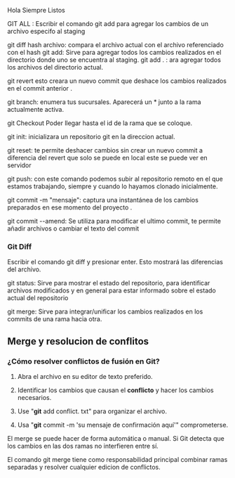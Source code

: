 
Hola Siempre Listos

GIT ALL <NOMBRE DE ARCHIVO>: Escribir el comando git add <archivo> para agregar los cambios de un archivo especifo al staging

git diff hash archivo: compara el archivo actual con el archivo referenciado con el hash
git add: Sirve para agregar todos los cambios realizados en el directorio  donde uno se encuentra al staging.
git add . : ara agregar todos los archivos del directorio actual.


git revert <ID del commit>  esto creara un nuevo commit que deshace los cambios realizados en el commit anterior .

git branch: enumera tus sucursales. Aparecerá un * junto a la rama actualmente activa.

git Checkout <Nombre de la rama> Poder llegar hasta el id de la rama que se coloque.

git init: inicializara un repositorio git en la direccion actual.




git reset: te permite deshacer cambios sin crear un nuevo commit a diferencia del revert que solo se puede en local 
este se puede ver en servidor

git push: con este comando podemos subir al repositorio remoto en el que estamos trabajando, siempre y cuando lo hayamos clonado inicialmente.

git commit -m "mensaje": captura una instantánea de los cambios preparados en ese momento del proyecto .

git commit --amend: Se utiliza para modificar el ultimo commit, te permite añadir archivos o cambiar el texto del commit
### Git Diff
Escribir el comando git diff <archivo> y presionar enter. Esto mostrará las diferencias del archivo.

git status: Sirve para mostrar el estado del repositorio, para identificar archivos modificados y en general para estar informado sobre el estado actual del repositorio

git merge: Sirve para integrar/unificar los cambios realizados en los commits de una rama hacia otra. 
## Merge y resolucion de conflitos
### **¿Cómo **resolver conflictos** de fusión en **Git**?**

1.  Abra el archivo en su editor de texto preferido.

2.  Identificar los cambios que causan el **conflicto** y hacer los cambios necesarios.

3.  Use "**git** add conflict. txt" para organizar el archivo.

4.  Usa "**git** commit -m 'su mensaje de confirmación aquí'" comprometerse.

El merge se puede hacer de forma automática o manual. Si Git detecta que los cambios en las dos ramas no interfieren entre sí. 

El comando git merge tiene como responsabilidad principal combinar ramas separadas y resolver cualquier edicion de conflictos.
